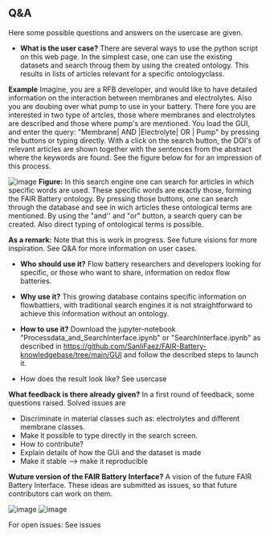 ## Q&A

Here some possible questions and answers on the usercase are given.

+ **What is the user case?**
There are several ways to use the python script on this web page. In the simplest case, one can use the existing datasets and search throug them by using the created ontology. This results in lists of articles relevant for a specific ontologyclass. 

**Example** Imagine, you are a RFB developer, and would like to have detailed information on the interaction between membranes and electrolytes. Also you are doubing over what pump to use in your battery. There fore you are interested in two type of artcles, those where membranes and electrolytes are described and those where pump's are mentioned. You load the GUI, and enter the query: "Membrane| AND |Electrolyte| OR | Pump" by pressing the buttons or typing directly. With a click on the search button, the DOI's of relevant articles are shown together with the sentences from the abstract where the keywords are found. See the figure below for for an impression of this process. 

![image](https://user-images.githubusercontent.com/93695286/225378437-8e328fac-2396-4e84-959a-39f1bd9c213d.png)
**Figure:** In this search engine one can search for articles in which specific words are used. These specific words are exactly those, forming the FAIR Battery ontology. By pressing those buttons, one can search through the database and see in wich articles these ontological terms are mentioned. By using the "and'' and "or" button, a search query can be created. Also direct typing of ontological terms is possible.

**As a remark:** Note that this is work in progress. See future visions for more inspiration. See Q&A for more information on user cases. 
+ **Who should use it?** Flow battery researchers and developers looking for specific, or those who want to share, information on redox flow batteries.
+ **Why use it?** This growing database contains specific information on flowbattiers, with traditional search engines it is not straightforward to achieve this information without an ontology.
+ **How to use it?** Download the jupyter-notebook "Processdata_and_SearchInterface.ipynb" or "SearchInterface.ipynb" as described in <https://github.com/SanliFaez/FAIR-Battery-knowledgebase/tree/main/GUI> and follow the described steps to launch it.

+ How does the result look like?
    See usercase
    
**What feedback is there already given?**
In a first round of feedback, some questions raised. Solved issues are 
+ Discriminate in material classes such as: electrolytes and different membrane classes.
+ Make it possible to type directly in the search screen.
+ How to contribute?
+ Explain details of how the GUi and the dataset is made
+ Make it stable --> make it reproducible

**Wuture version of the FAIR Battery Interface?**
A vision of the future FAIR Battery Interface. These ideas are submitted as issues, so that future contributors can work on them.

![image](https://user-images.githubusercontent.com/93695286/225376919-10fb6a4d-c313-401b-983e-e74cc3bd9272.png)
![image](https://user-images.githubusercontent.com/93695286/225377004-adbf3ac2-8c64-4fde-a23f-c5a09d5e4cc4.png)

For open issues: See issues  
